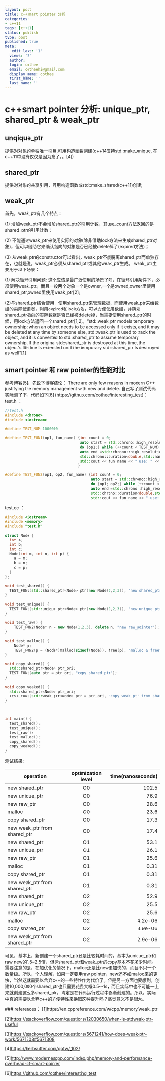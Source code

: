```yaml
---
layout: post
title: c++smart pointer 分析
categories:
- c++11
tags: [c++11]
status: publish
type: post
published: true
meta:
  _edit_last: '1' 
  views: '2' 
  author:
  login: cothee
  email: cotheehi@gmail.com
  display_name: cothee
  first_name: ''
  last_name: ''
---
```


# c++smart pointer 分析: unique_ptr, shared_ptr & weak_ptr  
## unqique_ptr  
  提供对对象的单独唯一引用,可用构造函数创建(c++14支持std::make_unique, 在c++11中没有仅仅是因为忘了。。[4])
## shared_ptr  
  提供对对象的共享引用，可用构造函数或std::make_shared(c++11)创建;
## weak_ptr  
  首先，weak_ptr有几个特点：
 
 (1) 增加weak_ptr不会增加shared_ptr的引用计数，其use_count方法返回的是shared_ptr的引用计数；
 
 (2) 不能通过weak_ptr来使用实际的对象(除非借助lock方法来生成shared_ptr对象)，但可以借助它来确认指向的对象是否已经被delete掉了(expired方法)；
 
 (3) 从weak_ptr的constructor可以看出，weak_ptr不能脱离shared_ptr而单独存在，也就是说，weak_ptr必须从shared_ptr或其他weak_ptr生成。
  weak_ptr主要用于以下场景：

(1)  解决循环引用问题: 这个应该是最广泛使用的场景了吧，在循环引用条件下，必须使用weak_ptr。而且一般两个对象一个是owner,一个是owned,owner里使用shared_ptr,owned里使用weak_ptr[2];

(2)与shared_ptr结合使用，使用shared_ptr来管理数据，而使用weak_ptr来给数据的实际使用者，利用expired和lock方法，可以方便使用数据，并确定shared_ptr指向的实际数据是否已经被delete掉，当需要使用shared_ptr的时候，用lock方法返回一个shared_ptr[1,2]。“std::weak_ptr models temporary ownership: when an object needs to be accessed only if it exists, and it may be deleted at any time by someone else, std::weak_ptr is used to track the object, and it is converted to std::shared_ptr to assume temporary ownership. If the original std::shared_ptr is destroyed at this time, the object's lifetime is extended until the temporary std::shared_ptr is destroyed as well”[1]

## smart pointer 和 raw pointer的性能对比 

参考博客[5]，先说下博客结论： There are only few reasons in modern C++ justifying the memory management with new and delete.
自己写了测试代码实际测了下，代码如下[6] (https://github.com/cothee/interesting_test)：
test.h ：
```cpp 
//test.h
#include <chrono>
#include <iostream>
 
#define TEST_NUM 1000000
 
#define TEST_FUN1(op1, fun_name) {int count = 0;                                              \
                                  auto start = std::chrono::high_resolution_clock::now();      \
                                  do {op1;} while (++count < TEST_NUM);                         \
                                  auto end =std::chrono::high_resolution_clock::now();           \
                                  std::chrono::duration<double,std::nano> elapsed = end - start;  \
                                  std::cout << fun_name << " use: " << elapsed.count() / TEST_NUM << "  nanoseconds" << std::endl;  \
                                 }
 
#define TEST_FUN2(op1, op2, fun_name) {int count = 0;                                              \
                                       auto start = std::chrono::high_resolution_clock::now();      \
                                       do {op1; op2;} while (++count < TEST_NUM);                    \
                                       auto end =std::chrono::high_resolution_clock::now();           \
                                       std::chrono::duration<double,std::nano> elapsed = end - start;  \
                                       std::cout << fun_name << " use: " << elapsed.count() / TEST_NUM << "  nanoseconds" << std::endl;  \

```
test.cc ：
```cpp
#include <iostream>
#include <memory>
#include "test.h"
 
struct Node {
  int a;
  int b;
  int c;
  Node(int m, int n, int p) {
    a = m;
    b = n;
    c = p;
  }
};
 
void test_shared() {
  TEST_FUN1(std::shared_ptr<Node> ptr(new Node(1,2,3)), "new shared_ptr");
}
 
void test_unique() {
  TEST_FUN1(std::unique_ptr<Node> ptr(new Node(1,2,3)), "new unique_ptr");
}
 
void test_raw() {
    TEST_FUN2(Node* n = new Node(1,2,3), delete n, "new raw_pointer");
}
 
void test_malloc() {
    Node* p;
    TEST_FUN2(p = (Node*)malloc(sizeof(Node)), free(p), "malloc & free");
}
 
void copy_shared() {
  std::shared_ptr<Node> ptr_ori;
  TEST_FUN1(auto ptr = ptr_ori, "copy shared_ptr");
}
 
void copy_weaked() {
  std::shared_ptr<Node> ptr_ori;
  TEST_FUN1(std::weak_ptr<Node> ptr = ptr_ori, "copy weak_ptr from shared_ptr");
}
 

 
int main() {
  test_shared();
  test_unique();
  test_raw();
  test_malloc();
  copy_shared();
  copy_weaked();
}

```
测试结果:

| operation | optimization level | time(nanoseconds) |
| ------------- |:-------------:| -----:|
| new shared_ptr| O0|102.5|
| new unique_ptr| O0|76.9|
| new raw_ptr| O0|28.6|
| malloc| O0|23.6|
| copy shared_ptr| O0|17.3|
| new weak_ptr from shared_ptr| O0|17.4|
| new shared_ptr| O1|53.1|
| new unique_ptr| O1|26.1|
| new raw_ptr| O1|25.6|
| malloc| O1|0.31|
| copy shared_ptr| O1|0.31|
| new weak_ptr from shared_ptr| O1|0.31|
| new shared_ptr| O2|52.9|
| new unique_ptr| O2|25.5|
| new raw_ptr| O2|25.6|
| malloc| O2|4.2e-06|
| copy shared_ptr| O2|3.9e-06|
| new weak_ptr from shared_ptr| O2|2.9e-06|

<p>
可见，基本上，新创建一个shared_ptr还是比较耗时间的，基本为unique_ptr和 raw new的1.5~2.5倍，但是shared_ptr和weak_ptr的copy基本不花多少时间。需要注意的是，在加优化的情况下，malloc还是比new更加快的，而且不只一个数量级。所以，个人理解，如果一定要用raw pointer，new还不如malloc来的更快，当然这就需要以舍弃c++的一些特性作为代价了。但是另一方面也要想到，创建10,000,000个shared_ptr也只需要花费大概0.5～1s，而且实际中也不可能一上来就创建这么多shared_ptr，肯定是在代码运行过程中逐渐创建的。所以，实际中真的需要以舍弃c++的方便特性来换取这种提升吗？感觉意义不是很大。
</p>
### references：  
[1]https://en.cppreference.com/w/cpp/memory/weak_ptr  

[2]https://stackoverflow.com/questions/12030650/when-is-stdweak-ptr-useful  

[3]https://stackoverflow.com/questions/5671241/how-does-weak-ptr-work/5671308#5671308  

[4]https://herbsutter.com/gotw/_102/  

[5]http://www.modernescpp.com/index.php/memory-and-performance-overhead-of-smart-pointer  

[6]https://github.com/cothee/interesting_test
